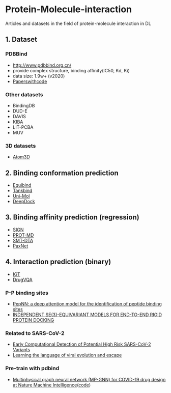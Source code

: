 # Protein-Molecule-interaction
Articles and datasets in the field of protein-molecule interaction in DL

## 1. Dataset

### PDBBind 
* http://www.pdbbind.org.cn/
* provide complex structure, binding affinity(IC50, Kd, Ki)
* data size: 1.9w+ (v2020)
* [Paperswithcode](https://paperswithcode.com/dataset/pdbbind-1)

### Other datasets
* BindingDB
* DUD-E
* DAVIS
* KIBA
* LIT-PCBA
* MUV

### 3D datasets
* [Atom3D](https://arxiv.org/abs/2012.04035)

## 2. Binding conformation prediction

* [Equibind](https://arxiv.org/pdf/2202.05146.pdf)
* [Tankbind](https://www.biorxiv.org/content/10.1101/2022.06.06.495043v1)
* [Uni-Mol](https://chemrxiv.org/engage/chemrxiv/article-details/628e5b4d5d948517f5ce6d72)
* [DeepDock](https://www.nature.com/articles/s42256-021-00409-9)
  

## 3. Binding affinity prediction (regression)

* [SIGN](https://arxiv.org/pdf/2107.10670.pdf)
* [PROT-MD](https://arxiv.org/pdf/2204.08663.pdf)
* [SMT-DTA](https://arxiv.org/pdf/2206.09818.pdf)
* [PaxNet](https://arxiv.org/pdf/2206.02789.pdf)


## 4. Interaction prediction (binary)
* [IGT](https://academic.oup.com/bib/advance-article-abstract/doi/10.1093/bib/bbac162/6581433?redirectedFrom=fulltext)
* [DrugVQA](https://www.nature.com/articles/s42256-020-0152-y#change-history)

### P-P binding sites
* [PepNN: a deep attention model for the identification of peptide binding sites](https://www.nature.com/articles/s42003-022-03445-2)
* [INDEPENDENT SE(3)-EQUIVARIANT MODELS FOR END-TO-END RIGID PROTEIN DOCKING](https://arxiv.org/pdf/2111.07786.pdf)

### Related to SARS-CoV-2
* [Early Computational Detection of Potential High Risk SARS-CoV-2 Variants](https://www.biorxiv.org/content/10.1101/2021.12.24.474095v1)
* [Learning the language of viral evolution and escape](https://www.science.org/doi/10.1126/science.abd7331)

### Pre-train with pdbind
* [Multiphysical graph neural network (MP-GNN) for COVID-19 drug design at Nature Machine Intelligence](https://www.researchgate.net/profile/Kelin-Xia/publication/361288120_Multiphysical_graph_neural_network_MP-GNN_for_COVID-19_drug_design/links/62adbd6140d84c1401b331b4/Multiphysical-graph-neural-network-MP-GNN-for-COVID-19-drug-design.pdf)([code](https://github.com/Alibaba-DAMO-DrugAI/MGNN))
